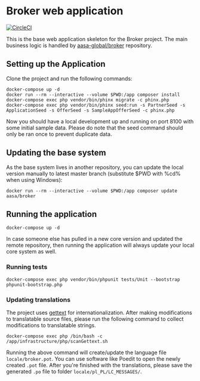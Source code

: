 # Broker web application

[![CircleCI](https://circleci.com/gh/aasa-global/broker-frontend-public.svg?style=shield&circle-token=08389d4d974569df4b92e070aa1ffbb510a0d5df)](https://circleci.com/gh/aasa-global/broker-frontend-public)

This is the base web application skeleton for the Broker project. The main business logic is handled by [aasa-global/broker](https://github.com/aasa-global/broker)
repository.

## Setting up the Application

Clone the project and run the following commands:

    docker-compose up -d
    docker run --rm --interactive --volume $PWD:/app composer install
    docker-compose exec php vendor/bin/phinx migrate -c phinx.php
    docker-compose exec php vendor/bin/phinx seed:run -s PartnerSeed -s ApplicationSeed -s OfferSeed -s SampleAppOfferSeed -c phinx.php

Now you should have a local development up and running on port 8100 with some initial sample data. Please do note that the seed command
should only be ran once to prevent duplicate data.

## Updating the base system

As the base system lives in another repository, you can update the local version manually to latest master branch (substitute $PWD with %cd% when using Windows):

    docker run --rm --interactive --volume $PWD:/app composer update aasa/broker
    
## Running the application

    docker-compose up -d
    
In case someone else has pulled in a new core version and updated the remote repository, then running the application will always update your local
core system as well.


### Running tests

    docker-compose exec php vendor/bin/phpunit tests/Unit --bootstrap phpunit-bootstrap.php
    
    
### Updating translations

The project uses [gettext](http://php.net/manual/en/book.gettext.php) for internationalization. After making modifications to translatable source files,
please run the following command to collect modifications to translatable strings.

    docker-compose exec php /bin/bash -c /app/infrastructure/php/scanGettext.sh
    
Running the above command will create/update the language file `locale/broker.pot`. You can use software like Poedit
to open the newly created `.pot` file. After you're finished with the translations, please save the generated `.po` file to
folder `locale/pl_PL/LC_MESSAGES/`.
